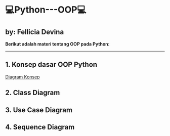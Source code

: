 # 💻Python---OOP💻
## by: Fellicia Devina
**Berikut adalah materi tentang OOP pada Python:**

---

## 1. Konsep dasar OOP Python
[Diagram Konsep](https://excalidraw.com/#json=2qsInd8tI03ppPWJWvAX_,xlMgMJn2txCRZijTApoPyQ)

## 2. Class Diagram

## 3. Use Case Diagram

## 4. Sequence Diagram
